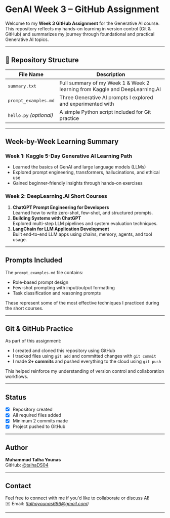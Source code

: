 #  GenAI Week 3 – GitHub Assignment

Welcome to my **Week 3 GitHub Assignment** for the Generative AI course.  
This repository reflects my hands-on learning in version control (Git & GitHub) and summarizes my journey through foundational and practical Generative AI topics.

---

## 📂 Repository Structure

| File Name             | Description                                                                 |
|-----------------------|-----------------------------------------------------------------------------|
| `summary.txt`         | Full summary of my Week 1 & Week 2 learning from Kaggle and DeepLearning.AI |
| `prompt_examples.md`  | Three Generative AI prompts I explored and experimented with                |
| `hello.py` *(optional)* | A simple Python script included for Git practice                           |

---

##  Week-by-Week Learning Summary

###  Week 1: Kaggle 5-Day Generative AI Learning Path
- Learned the basics of GenAI and large language models (LLMs)
- Explored prompt engineering, transformers, hallucinations, and ethical use
- Gained beginner-friendly insights through hands-on exercises

###  Week 2: DeepLearning.AI Short Courses
1. **ChatGPT Prompt Engineering for Developers**  
   Learned how to write zero-shot, few-shot, and structured prompts.
2. **Building Systems with ChatGPT**  
   Explored multi-step LLM pipelines and system evaluation techniques.
3. **LangChain for LLM Application Development**  
   Built end-to-end LLM apps using chains, memory, agents, and tool usage.

---

##  Prompts Included

The `prompt_examples.md` file contains:
- Role-based prompt design
- Few-shot prompting with input/output formatting
- Task classification and reasoning prompts

These represent some of the most effective techniques I practiced during the short courses.

---

##  Git & GitHub Practice

As part of this assignment:
- I created and cloned this repository using GitHub
- I tracked files using `git add` and committed changes with `git commit`
- I made **2+ commits** and pushed everything to the cloud using `git push`

This helped reinforce my understanding of version control and collaboration workflows.

---

##  Status

- [x] Repository created
- [x] All required files added
- [x] Minimum 2 commits made
- [x] Project pushed to GitHub

---

##  Author

**Muhammad Talha Younas**  
GitHub: [@talhaDS04](https://github.com/talhaDS04)

---

##  Contact

Feel free to connect with me if you'd like to collaborate or discuss AI!  
✉️ Email: *(talhayounas696@gmail.com)*  

---

